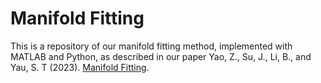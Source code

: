 # Manifold Fitting

This is a repository of our manifold fitting method, implemented with MATLAB and Python, as described in our paper
Yao, Z., Su, J., Li, B., and Yau, S. T (2023). [Manifold Fitting](https://zhigang-yao.github.io/manifold-fitting-arxiv.pdf).
<!-- 
## cite

Please cite our paper if you use this code in your own work:

```
@misc{yao2023manifold,
      title={Manifold Fitting: An Invitation to Statistics}, 
      author={Zhigang Yao and Jiaji Su and Bingjie Li},
      year={2023},
      eprint={2304.07680},
      archivePrefix={arXiv},
      primaryClass={math.ST}
}
``` -->


